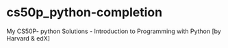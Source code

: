 # cs50p_python-completion
My CS50P- python Solutions - Introduction to Programming with Python [by Harvard &amp; edX] 

